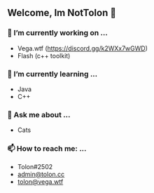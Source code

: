 ## Welcome, Im NotTolon 👋

### 🔭 I’m currently working on ...
* Vega.wtf (https://discord.gg/k2WXx7wGWD)
* Flash (c++ toolkit)

### 🌱 I’m currently learning ...
* Java
* C++

### 💬 Ask me about ...
* Cats

### 📫 How to reach me: ...
* Tolon#2502
* admin@tolon.cc
* tolon@vega.wtf

